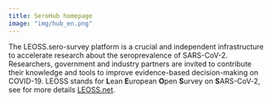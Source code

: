 ```yaml
---
title: SeroHub homepage
image: "img/hub_en.png"
---
```


The LEOSS.sero-survey platform is a crucial and independent infrastructure to accelerate research about the seroprevalence of SARS-CoV-2. Researchers, government and industry partners are invited to contribute their knowledge and tools to improve evidence-based decision-making on COVID-19. LEOSS stands for <b>L</b>ean <b>E</b>uropean <b>O</b>pen <b>S</b>urvey on <b>S</b>ARS-CoV‑2, see for more details <a href="http://leoss.net" target="_blank">LEOSS.net</a>.